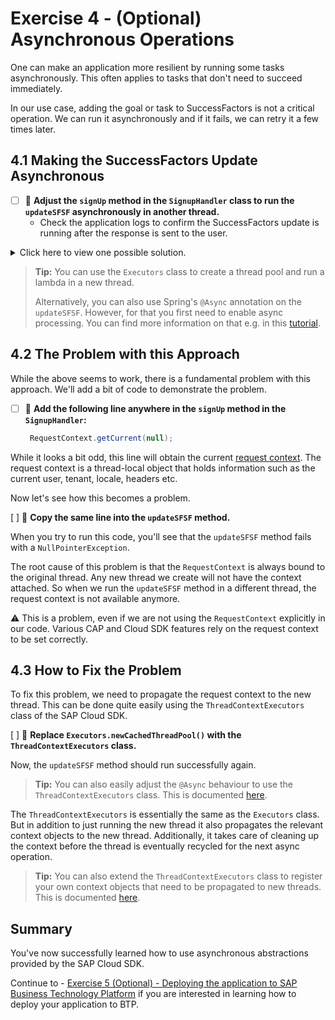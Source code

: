 # Exercise 4 - (Optional) Asynchronous Operations

One can make an application more resilient by running some tasks asynchronously. This often applies to tasks that don't need to succeed immediately.

In our use case, adding the goal or task to SuccessFactors is not a critical operation. We can run it asynchronously and if it fails, we can retry it a few times later.

## 4.1 Making the SuccessFactors Update Asynchronous

- [ ] 🔨 **Adjust the `signUp` method in the `SignupHandler` class to run the `updateSFSF` asynchronously in another thread.**
  - Check the application logs to confirm the SuccessFactors update is running after the response is sent to the user. 

<details><summary>Click here to view one possible solution.</summary>

```java
Executors.newCachedThreadPool()
        .execute(() -> updateSFSF(session));
```

</details>

> **Tip:** You can use the `Executors` class to create a thread pool and run a lambda in a new thread. 
> 
> Alternatively, you can also use Spring's `@Async` annotation on the `updateSFSF`.
> However, for that you first need to enable async processing.
> You can find more information on that e.g. in this [tutorial](https://www.baeldung.com/spring-async).

## 4.2 The Problem with this Approach

While the above seems to work, there is a fundamental problem with this approach.
We'll add a bit of code to demonstrate the problem.

- [ ] 🔨 **Add the following line anywhere in the `signUp` method in the `SignupHandler`:**
   
  ```java
   RequestContext.getCurrent(null);
   ```

While it looks a bit odd, this line will obtain the current [request context](https://cap.cloud.sap/docs/java/request-contexts).
The request context is a thread-local object that holds information such as the current user, tenant, locale, headers etc.

Now let's see how this becomes a problem.

[ ] 🔨 **Copy the same line into the `updateSFSF` method.** 

When you try to run this code, you'll see that the `updateSFSF` method fails with a `NullPointerException`.

The root cause of this problem is that the `RequestContext` is always bound to the original thread.
Any new thread we create will not have the context attached. So when we run the `updateSFSF` method in a different thread, the request context is not available anymore.

⚠️ This is a problem, even if we are not using the `RequestContext` explicitly in our code.
Various CAP and Cloud SDK features rely on the request context to be set correctly.

## 4.3 How to Fix the Problem

To fix this problem, we need to propagate the request context to the new thread.
This can be done quite easily using the `ThreadContextExecutors` class of the SAP Cloud SDK.

[ ] 🔨 **Replace `Executors.newCachedThreadPool()` with the `ThreadContextExecutors` class.** 

Now, the `updateSFSF` method should run successfully again.

> **Tip:** You can also easily adjust the `@Async` behaviour to use the `ThreadContextExecutors` class. This is documented [here](https://sap.github.io/cloud-sdk/docs/java/features/multi-tenancy/thread-context#spring-integration).

The `ThreadContextExecutors` is essentially the same as the `Executors` class.
But in addition to just running the new thread it also propagates the relevant context objects to the new thread.
Additionally, it takes care of cleaning up the context before the thread is eventually recycled for the next async operation.

> **Tip:** You can also extend the `ThreadContextExecutors` class to register your own context objects that need to be propagated to new threads. This is documented [here](https://sap.github.io/cloud-sdk/docs/java/features/multi-tenancy/thread-context#passing-on-other-threadlocals).

## Summary

You've now successfully learned how to use asynchronous abstractions provided by the SAP Cloud SDK.

Continue to - [Exercise 5 (Optional) - Deploying the application to SAP Business Technology Platform](exercises/ex5/) if you are interested in learning how to deploy your application to BTP.
